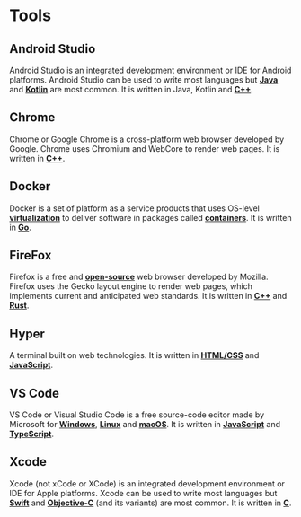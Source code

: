 # Tools

## Android Studio

Android Studio is an integrated development environment or IDE for Android platforms. Android Studio can be used to write most languages but **[Java](https://github.com/non-binary/glossary/blob/main/languages.md#java)** and **[Kotlin](https://github.com/non-binary/glossary/blob/main/languages.md#kotlin)** are most common. It is written in Java, Kotlin and **[C++](https://github.com/non-binary/glossary/blob/main/languages.md#c-1)**.

## Chrome

Chrome or Google Chrome is a cross-platform web browser developed by Google. Chrome uses Chromium and WebCore to render web pages. It is written in **[C++](https://github.com/non-binary/glossary/blob/main/languages.md#c-1)**.

## Docker

Docker is a set of platform as a service products that uses OS-level **[virtualization](https://github.com/non-binary/glossary/blob/main/misc.md#virtualization)** to deliver software in packages called **[containers](https://github.com/non-binary/glossary/blob/main/misc.md#containerscontainerization)**. It is written in **[Go](https://github.com/non-binary/glossary/blob/main/languages.md#go)**.

## FireFox

Firefox is a free and **[open-source](https://github.com/non-binary/glossary/blob/main/misc.md#open-source)** web browser developed by Mozilla. Firefox uses the Gecko layout engine to render web pages, which implements current and anticipated web standards. It is written in **[C++](https://github.com/non-binary/glossary/blob/main/languages.md#c-1)** and **[Rust](https://github.com/non-binary/glossary/blob/main/languages.md#rust)**.

## Hyper

A terminal built on web technologies. It is written in **[HTML/CSS](https://github.com/non-binary/glossary/blob/main/languages.md#htmlcss)** and **[JavaScript](https://github.com/non-binary/glossary/blob/main/languages.md#javascript-nodejs)**.

## VS Code

VS Code or Visual Studio Code is a free source-code editor made by Microsoft for **[Windows](https://github.com/non-binary/glossary/blob/main/os.md#windows)**, **[Linux](https://github.com/non-binary/glossary/blob/main/os.md#linux)** and **[macOS](https://github.com/non-binary/glossary/blob/main/os.md#macos)**. It is written in **[JavaScript](https://github.com/non-binary/glossary/blob/main/languages.md#javascript-nodejs)** and **[TypeScript](https://github.com/non-binary/glossary/blob/main/languages.md#typescript)**.

## Xcode

Xcode (not xCode or XCode) is an integrated development environment or IDE for Apple platforms. Xcode can be used to write most languages but **[Swift](https://github.com/non-binary/glossary/blob/main/languages.md#swift)** and **[Objective-C](https://github.com/non-binary/glossary/blob/main/languages.md#objective-c)** (and its variants) are most common. It is written in **[C](https://github.com/non-binary/glossary/blob/main/languages.md#c)**.
